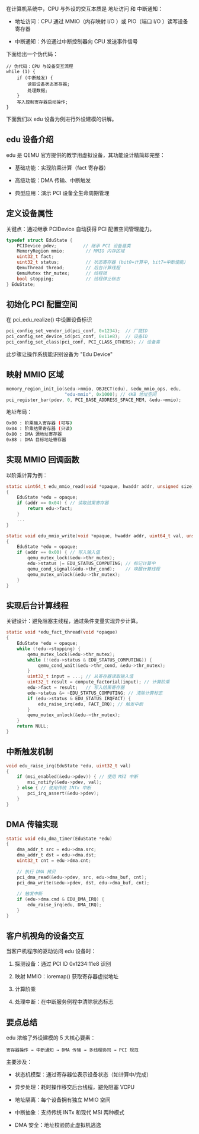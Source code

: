 在计算机系统中，CPU 与外设的交互本质是 地址访问 和 中断通知：

- 地址访问：CPU 通过 MMIO（内存映射 I/O ）或 PIO（端口 I/O ）读写设备寄存器

- 中断通知：外设通过中断控制器向 CPU 发送事件信号

下面给出一个伪代码：

```
// 伪代码：CPU 与设备交互流程
while (1) {
    if (中断触发) {
        读取设备状态寄存器;
        处理数据;
    }
    写入控制寄存器启动操作;
}
```
下面我们以 edu 设备为例进行外设建模的讲解。

## edu 设备介绍

edu 是 QEMU 官方提供的教学用虚拟设备，其功能设计精简却完整：

- 基础功能：实现阶乘计算（fact 寄存器）

- 高级功能：DMA 传输、中断触发

- 典型应用：演示 PCI 设备全生命周期管理

## 定义设备属性

关键点：通过继承 PCIDevice 自动获得 PCI 配置空间管理能力。

```c
typedef struct EduState {
    PCIDevice pdev;          // 继承 PCI 设备基类
    MemoryRegion mmio;        // MMIO 内存区域
    uint32_t fact;            
    uint32_t status;          // 状态寄存器 (bit0=计算中, bit7=中断使能)
    QemuThread thread;        // 后台计算线程
    QemuMutex thr_mutex;      // 线程锁
    bool stopping;            // 线程停止标志
} EduState;
```

## 初始化 PCI 配置空间

在 pci_edu_realize() 中设置设备标识

```c
pci_config_set_vendor_id(pci_conf, 0x1234);  // 厂商ID
pci_config_set_device_id(pci_conf, 0x11e8);  // 设备ID
pci_config_set_class(pci_conf, PCI_CLASS_OTHERS); // 设备类
```

此步骤让操作系统能识别设备为 "Edu Device"

## 映射 MMIO 区域

```c
memory_region_init_io(&edu->mmio, OBJECT(edu), &edu_mmio_ops, edu,
                      "edu-mmio", 0x1000); // 4KB 地址空间
pci_register_bar(pdev, 0, PCI_BASE_ADDRESS_SPACE_MEM, &edu->mmio);
```

地址布局：

```bash
0x00 : 阶乘输入寄存器 (可写)
0x04 : 阶乘结果寄存器 (只读)
0x80 : DMA 源地址寄存器
0x88 : DMA 目标地址寄存器
```

## 实现 MMIO 回调函数

以阶乘计算为例：

```c
static uint64_t edu_mmio_read(void *opaque, hwaddr addr, unsigned size)
{
    EduState *edu = opaque;
    if (addr == 0x04) { // 读取结果寄存器
        return edu->fact;
    }
    ...
}

static void edu_mmio_write(void *opaque, hwaddr addr, uint64_t val, unsigned size)
{
    EduState *edu = opaque;
    if (addr == 0x00) { // 写入输入值
        qemu_mutex_lock(&edu->thr_mutex);
        edu->status |= EDU_STATUS_COMPUTING; // 标记计算中
        qemu_cond_signal(&edu->thr_cond);    // 唤醒计算线程
        qemu_mutex_unlock(&edu->thr_mutex);
    }
}
```

## 实现后台计算线程

关键设计：避免阻塞主线程，通过条件变量实现异步计算。

```c
static void *edu_fact_thread(void *opaque)
{
    EduState *edu = opaque;
    while (!edu->stopping) {
        qemu_mutex_lock(&edu->thr_mutex);
        while (!(edu->status & EDU_STATUS_COMPUTING)) {
            qemu_cond_wait(&edu->thr_cond, &edu->thr_mutex);
        }
        uint32_t input = ...; // 从寄存器读取输入值
        uint32_t result = compute_factorial(input); // 计算阶乘
        edu->fact = result;   // 写入结果寄存器
        edu->status &= ~EDU_STATUS_COMPUTING; // 清除计算标志
        if (edu->status & EDU_STATUS_IRQFACT) {
            edu_raise_irq(edu, FACT_IRQ); // 触发中断
        }
        qemu_mutex_unlock(&edu->thr_mutex);
    }
    return NULL;
}
```

## 中断触发机制

```c
void edu_raise_irq(EduState *edu, uint32_t val)
{
    if (msi_enabled(&edu->pdev)) { // 使用 MSI 中断
        msi_notify(&edu->pdev, val);
    } else { // 使用传统 INTx 中断
        pci_irq_assert(&edu->pdev);
    }
}
```

## DMA 传输实现

```c
static void edu_dma_timer(EduState *edu)
{
    dma_addr_t src = edu->dma.src;
    dma_addr_t dst = edu->dma.dst;
    uint32_t cnt = edu->dma.cnt;
    
    // 执行 DMA 拷贝
    pci_dma_read(&edu->pdev, src, edu->dma_buf, cnt);
    pci_dma_write(&edu->pdev, dst, edu->dma_buf, cnt);
    
    // 触发中断
    if (edu->dma.cmd & EDU_DMA_IRQ) {
        edu_raise_irq(edu, DMA_IRQ);
    }
}
```

## 客户机视角的设备交互

当客户机程序的驱动访问 edu 设备时：

1. 探测设备：通过 PCI ID 0x1234:11e8 识别

2. 映射 MMIO：ioremap() 获取寄存器虚拟地址

3. 计算阶乘

4. 处理中断：在中断服务例程中清除状态标志

## 要点总结

edu 浓缩了外设建模的 5 大核心要素：

```
寄存器操作 → 中断通知 → DMA 传输 → 多线程协同 → PCI 规范
```

主要涉及：

- 状态机模型：通过寄存器位表示设备状态（如计算中/完成）

- 异步处理：耗时操作移交后台线程，避免阻塞 VCPU

- 地址隔离：每个设备拥有独立 MMIO 空间

- 中断抽象：支持传统 INTx 和现代 MSI 两种模式

- DMA 安全：地址校验防止虚拟机逃逸
